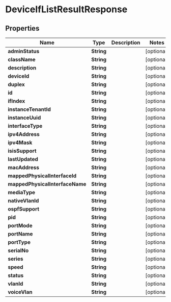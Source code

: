 
# DeviceIfListResultResponse

## Properties
Name | Type | Description | Notes
------------ | ------------- | ------------- | -------------
**adminStatus** | **String** |  |  [optional]
**className** | **String** |  |  [optional]
**description** | **String** |  |  [optional]
**deviceId** | **String** |  |  [optional]
**duplex** | **String** |  |  [optional]
**id** | **String** |  |  [optional]
**ifIndex** | **String** |  |  [optional]
**instanceTenantId** | **String** |  |  [optional]
**instanceUuid** | **String** |  |  [optional]
**interfaceType** | **String** |  |  [optional]
**ipv4Address** | **String** |  |  [optional]
**ipv4Mask** | **String** |  |  [optional]
**isisSupport** | **String** |  |  [optional]
**lastUpdated** | **String** |  |  [optional]
**macAddress** | **String** |  |  [optional]
**mappedPhysicalInterfaceId** | **String** |  |  [optional]
**mappedPhysicalInterfaceName** | **String** |  |  [optional]
**mediaType** | **String** |  |  [optional]
**nativeVlanId** | **String** |  |  [optional]
**ospfSupport** | **String** |  |  [optional]
**pid** | **String** |  |  [optional]
**portMode** | **String** |  |  [optional]
**portName** | **String** |  |  [optional]
**portType** | **String** |  |  [optional]
**serialNo** | **String** |  |  [optional]
**series** | **String** |  |  [optional]
**speed** | **String** |  |  [optional]
**status** | **String** |  |  [optional]
**vlanId** | **String** |  |  [optional]
**voiceVlan** | **String** |  |  [optional]



